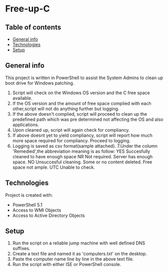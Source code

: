 # Free-up-C
 
## Table of contents
* [General info](#general-info)
* [Technologies](#technologies)
* [Setup](#setup)

## General info
This project is written in PowerShell to assist the System Admins to clean up boot drive for Windows patching.
1. Script will check on the Windows OS version and the C free space available.
2. If the OS version and the amount of free space complied with each other,script will not do anything further but logging.
3. If the above doesn't complied, script will proceed to clean up the predefined path which was pre determined not affecting the OS and also applications.
4. Upon cleaned up, script will again check for compliancy.
5. If above doesnt yet to yield compliancy, script will report how much more space required for compliancy. Proceed to logging.
6. Logging is saved as csv format(sample attached).
7.Under the column 'Remedied',the abbreviation meaning is as follow:
	YES	Succesfully cleaned to have enough space
	NR	Not required. Server has enough space.
	NO	Unsuccesful cleaning. Some or no content deleted. Free space not ample.
	UTC	Unable to check. 
	
## Technologies
Project is created with:
* PowerShell 5.1
* Access to WMI Objects
* Access to Active Directory Objects
	
## Setup
1. Run the script on a reliable jump machine with well defined DNS suffixes.
2. Create a text file and named it as 'computers.txt' on the desktop.
3. Paste the computer name line by line in the above text file.
4. Run the script with either ISE or PowerShell console.
